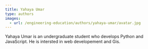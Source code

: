 ```yaml
---
title: Yahaya Umar
type: authors
images:
  - url: /engineering-education/authors/yahaya-umar/avatar.jpg 
---
```

Yahaya Umar is an undergraduate student who develops Python and JavaScript. He is intersted in web developement and Gis.